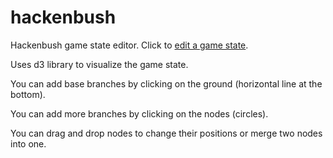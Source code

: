 # hackenbush
Hackenbush game state editor. Click to [edit a game state]([url](https://regmagik.github.io/hackenbush/)).

Uses d3 library to visualize the game state.

You can add base branches by clicking on the ground (horizontal line at the bottom).

You can add more branches by clicking on the nodes (circles).

You can drag and drop nodes to change their positions or merge two nodes into one.
